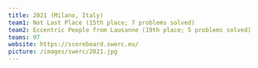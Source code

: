 ```yaml
---
title: 2021 (Milano, Italy)
team1: Not Last Place (15th place; 7 problems solved)
team2: Eccentric People from Lausanne (19th place; 5 problems solved)
teams: 97
website: https://scoreboard.swerc.eu/
picture: /images/swerc/2021.jpg
---
```


